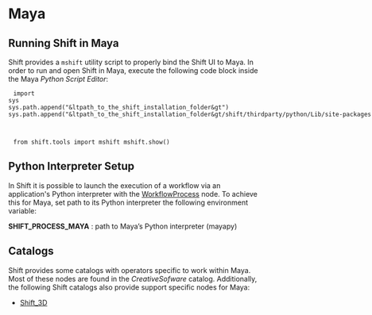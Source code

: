# Maya

## Running Shift in Maya

Shift provides a `mshift` utility script to properly bind the Shift UI to Maya. In order to run and open Shift in Maya, execute the following code block inside the Maya *Python Script Editor*:

<code style="white-space: pre; padding: 10px; box-sizing: border-box;">import sys
sys.path.append("&ltpath_to_the_shift_installation_folder&gt")
sys.path.append("&ltpath_to_the_shift_installation_folder&gt/shift/thirdparty/python/Lib/site-packages")

from shift.tools import mshift
mshift.show()
</code>


## Python Interpreter Setup
In Shift it is possible to launch the execution of a workflow via an application's Python interpreter with the [WorkflowProcess](../reference/nodes/workflow/#workflowProcess-node) node. To achieve this for Maya, set path to its Python interpreter the following environment variable:

**SHIFT_PROCESS_MAYA** : path to Maya’s Python interpreter (mayapy)

## Catalogs

Shift provides some catalogs with operators specific to work within Maya. Most of these nodes are found in the *CreativeSofware* catalog. Additionally, the following Shift catalogs also provide support specific nodes for Maya:

* [Shift_3D](https://github.com/Inbibo/Shift_3D)

<!-- ### Examples
This section is reserved to an example video of how to use Shift in Maya.
 -->

